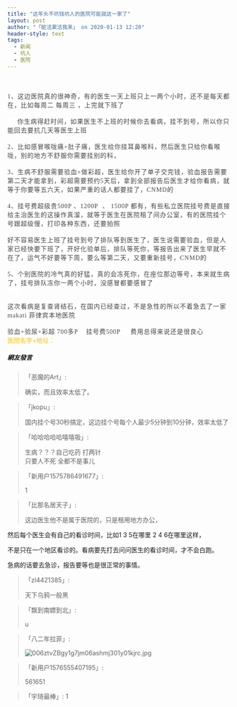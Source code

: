 ```yaml
---
title: "这年头不坑钱坑人的医院可能就这一家了"
layout: post
author: "「脏活累活我来」 on 2020-01-13 12:20"
header-style: text
tags:
  - 新闻
  - 坑人
  - 医院
---
```


<input type="hidden" value="菲乐园提供">
<br>
<br>
<span style="color: rgb(68, 68, 68); font-family: 微软雅黑; letter-spacing: 1px; background-color: rgb(255, 255, 255);">1、这边医院真的很神奇，有的医生一天上班只上一两个小时，还不是每天都在，比如每周二 每周三 ，上完就下班了</span><br style="overflow-wrap: break-word; color: rgb(68, 68, 68); font-family: 微软雅黑; letter-spacing: 1px; white-space: normal; background-color: rgb(255, 255, 255);"><br style="overflow-wrap: break-word; color: rgb(68, 68, 68); font-family: 微软雅黑; letter-spacing: 1px; white-space: normal; background-color: rgb(255, 255, 255);"><span style="color: rgb(68, 68, 68); font-family: 微软雅黑; letter-spacing: 1px; background-color: rgb(255, 255, 255);">&nbsp; &nbsp;&nbsp;&nbsp;你生病得赶时间，如果医生不上班的时候你去看病，挂不到号，所以你只能回去要抗几天等医生上班</span><br style="overflow-wrap: break-word; color: rgb(68, 68, 68); font-family: 微软雅黑; letter-spacing: 1px; white-space: normal; background-color: rgb(255, 255, 255);"><br style="overflow-wrap: break-word; color: rgb(68, 68, 68); font-family: 微软雅黑; letter-spacing: 1px; white-space: normal; background-color: rgb(255, 255, 255);"><span style="color: rgb(68, 68, 68); font-family: 微软雅黑; letter-spacing: 1px; background-color: rgb(255, 255, 255);">2、比如感冒喉咙痛+肚子痛，医生给你挂耳鼻喉科，然后医生只给你看喉咙，别的地方不舒服你需要挂别的科，</span><br style="overflow-wrap: break-word; color: rgb(68, 68, 68); font-family: 微软雅黑; letter-spacing: 1px; white-space: normal; background-color: rgb(255, 255, 255);"><br style="overflow-wrap: break-word; color: rgb(68, 68, 68); font-family: 微软雅黑; letter-spacing: 1px; white-space: normal; background-color: rgb(255, 255, 255);"><span style="color: rgb(68, 68, 68); font-family: 微软雅黑; letter-spacing: 1px; background-color: rgb(255, 255, 255);">3、生病不舒服需要验血+做彩超，医生给你开了单子交完钱，验血报告需要第二天才能拿到，彩超需要预约5天后，拿到全部报告后医生才给你看病，就等于你要等五六天，如果严重的话人都要挂了，CNMD的</span><br style="overflow-wrap: break-word; color: rgb(68, 68, 68); font-family: 微软雅黑; letter-spacing: 1px; white-space: normal; background-color: rgb(255, 255, 255);"><br style="overflow-wrap: break-word; color: rgb(68, 68, 68); font-family: 微软雅黑; letter-spacing: 1px; white-space: normal; background-color: rgb(255, 255, 255);"><span style="color: rgb(68, 68, 68); font-family: 微软雅黑; letter-spacing: 1px; background-color: rgb(255, 255, 255);">4、挂号费超级贵500P 、1200P&nbsp;&nbsp;、 1500P 都有，有些私立医院挂号费是直接给主治医生的这操作真溜，就等于医生在医院租了间办公室，有的医院挂个号跟超级慢，打印各种东西，还要拍照</span><br style="overflow-wrap: break-word; color: rgb(68, 68, 68); font-family: 微软雅黑; letter-spacing: 1px; white-space: normal; background-color: rgb(255, 255, 255);"><br style="overflow-wrap: break-word; color: rgb(68, 68, 68); font-family: 微软雅黑; letter-spacing: 1px; white-space: normal; background-color: rgb(255, 255, 255);"><span style="color: rgb(68, 68, 68); font-family: 微软雅黑; letter-spacing: 1px; background-color: rgb(255, 255, 255);">好不容易医生上班了挂号到号了排队等到医生了，医生说需要验血，但是人家已经快要下班了，开好化验单后，排队等死你，等报告出来了医生早就不在了，运气不好要等下周，要么等第二天，又要重新挂号，CNMD的</span><br style="overflow-wrap: break-word; color: rgb(68, 68, 68); font-family: 微软雅黑; letter-spacing: 1px; white-space: normal; background-color: rgb(255, 255, 255);"><br style="overflow-wrap: break-word; color: rgb(68, 68, 68); font-family: 微软雅黑; letter-spacing: 1px; white-space: normal; background-color: rgb(255, 255, 255);"><span style="color: rgb(68, 68, 68); font-family: 微软雅黑; letter-spacing: 1px; background-color: rgb(255, 255, 255);">5、个别医院的冷气真的好猛，真的会冻死你，在座位那边等号，本来就生病了，挂号排队冻你一两个小时，没感冒都要感冒了</span><br style="overflow-wrap: break-word; color: rgb(68, 68, 68); font-family: 微软雅黑; letter-spacing: 1px; white-space: normal; background-color: rgb(255, 255, 255);"><span style="color: rgb(68, 68, 68); font-family: 微软雅黑; letter-spacing: 1px; background-color: rgb(255, 255, 255);">&nbsp; &nbsp;&nbsp; &nbsp;</span><br style="overflow-wrap: break-word; color: rgb(68, 68, 68); font-family: 微软雅黑; letter-spacing: 1px; white-space: normal; background-color: rgb(255, 255, 255);"><br style="overflow-wrap: break-word; color: rgb(68, 68, 68); font-family: 微软雅黑; letter-spacing: 1px; white-space: normal; background-color: rgb(255, 255, 255);"><span style="color: rgb(68, 68, 68); font-family: 微软雅黑; letter-spacing: 1px; background-color: rgb(255, 255, 255);">这次看病是复查肾结石，在国内已经查过，不是急性的所以不着急去了一家makati 菲律宾本地医院&nbsp;&nbsp;</span><br style="overflow-wrap: break-word; color: rgb(68, 68, 68); font-family: 微软雅黑; letter-spacing: 1px; white-space: normal; background-color: rgb(255, 255, 255);"><br style="overflow-wrap: break-word; color: rgb(68, 68, 68); font-family: 微软雅黑; letter-spacing: 1px; white-space: normal; background-color: rgb(255, 255, 255);"><span style="color: rgb(68, 68, 68); font-family: 微软雅黑; letter-spacing: 1px; background-color: rgb(255, 255, 255);">验血+验尿+彩超 700多P&nbsp; &nbsp; 挂号费500P&nbsp; &nbsp;&nbsp;&nbsp;费用总得来说还是很良心</span>
<span style="color: rgb(68, 68, 68); font-family: 微软雅黑; letter-spacing: 1px; background-color: rgb(255, 255, 255);"><br></span>
<span style="color: rgb(255, 192, 0);">医院名字+地址：</span>
<br>
<span style="color: rgb(255, 192, 0);"></span>

##### 網友發言 
> 「恶魔的Art」:
> <p>确实，而且效率太低了。</p>


> 「jkopu」:
> <p>国内挂个号30秒搞定，这边挂个号每个人最少5分钟到10分钟，效率太低了</p>

> 「哈哈哈哈哈嘻嘻吸」:
> <p>生病？？？自己吃药 打两针<br style="overflow-wrap: break-word; color: rgb(68, 68, 68); font-family: 微软雅黑; letter-spacing: 1px; white-space: normal; background-color: rgb(255, 255, 255);">只要人不死 全都不是事儿</p>

> 「新用户1575786491677」:
> <p>1</p>

> 「比那名居天子」:
> <p>这边医生他不是属于医院的，只是租用地方办公，</p>
<p>然后每个医生会有自己的看诊时间，比如1 3 5在哪里 2 4 6在哪里这样，</p>
<p>不是只在一个地区看诊的。看病要先打去问问医生的看诊时间，才不会白跑。</p>
<p>急病的话要去急诊，报告要等也是很正常的事情。</p>

> 「zl4421385」:
> <p>天下乌鸦一般黑<br></p>

> 「飘到南嫖到北」:
> <p>u</p>

> 「八二年拉菲」:
> <p><img src="http://images.feileyuan.com/images/ueditor/202001131750000044.jpg" title="006ztvZBgy1g7jm06ashmj301y01kjrc.jpg" alt="006ztvZBgy1g7jm06ashmj301y01kjrc.jpg"></p>

> 「新用户1576555407195」:
> <p>561651</p>

> 「宇琦最棒」:
> 1


